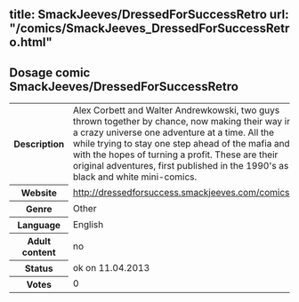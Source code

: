 title: SmackJeeves/DressedForSuccessRetro
url: "/comics/SmackJeeves_DressedForSuccessRetro.html"
---
Dosage comic SmackJeeves/DressedForSuccessRetro
-----------------------------------------

<table class="comicinfo">
<tr>
<th>Description</th><td>Alex Corbett and Walter Andrewkowski, two guys thrown together by chance, now making their way in a crazy universe one adventure at a time. All the while trying to stay one step ahead of the mafia and with the hopes of turning a profit. These are their original adventures, first published in the 1990's as black and white mini-comics.</td>
</tr>
<tr>
<th>Website</th><td><a href="http://dressedforsuccess.smackjeeves.com/comics/">http://dressedforsuccess.smackjeeves.com/comics/</a></td>
</tr>
<tr>
<th>Genre</th><td>Other</td>
</tr>
<tr>
<th>Language</th><td>English</td>
</tr>
<tr>
<th>Adult content</th><td>no</td>
</tr>
<tr>
<th>Status</th><td>ok on 11.04.2013</td>
</tr>
<tr>
<th>Votes</th><td>0</div></td>
</tr>
</table>
